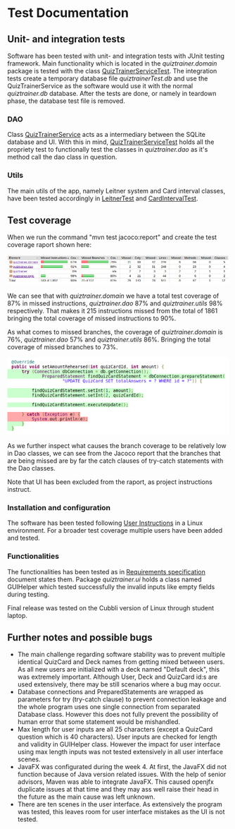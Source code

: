 # Test Documentation

## Unit- and integration tests

Software has been tested with unit- and integration tests with JUnit testing framework. Main functionality which is located in the _quiztrainer.domain_ package is tested with the class [QuizTrainerServiceTest](https://github.com/tommise/ot-harjoitustyo/blob/master/QuizTrainer/src/test/java/quiztrainer/domain/QuizTrainerServiceTest.java). The integration tests create a temporary database file _quiztrainerTest.db_ and use the QuizTrainerService as the software would use it with the normal _quiztrainer.db_ database. After the tests are done, or namely in teardown phase, the database test file is removed.

### DAO

Class [QuizTrainerService](https://github.com/tommise/ot-harjoitustyo/blob/master/QuizTrainer/src/main/java/quiztrainer/domain/QuizTrainerService.java) acts as a intermediary between the SQLite database and UI. With this in mind, [QuizTrainerServiceTest](https://github.com/tommise/ot-harjoitustyo/blob/master/QuizTrainer/src/test/java/quiztrainer/domain/QuizTrainerServiceTest.java) holds all the propriety test to functionally test the classes in _quiztrainer.dao_ as it's method call the dao class in question.

### Utils

The main utils of the app, namely Leitner system and Card interval classes, have been tested accordingly in [LeitnerTest](https://github.com/tommise/ot-harjoitustyo/blob/master/QuizTrainer/src/test/java/quiztrainer/domain/QuizTrainerServiceTest.java) and [CardIntervalTest](https://github.com/tommise/ot-harjoitustyo/blob/master/QuizTrainer/src/test/java/quiztrainer/domain/QuizTrainerServiceTest.java).

## Test coverage

When we run the command "mvn test jacoco:report" and create the test coverage raport shown here:

![Test coverage](images/test_coverage.png "Test coverage")

We can see that with _quiztrainer.domain_ we have a total test coverage of 87% in missed instructions, _quiztrainer.dao_ 87% and _quiztrainer.utils_ 98% respectively. That makes it 215 instructions missed from the total of 1861 bringing the total coverage of missed instructions to 90%.

As what comes to missed branches, the coverage of _quiztrainer.domain_ is 76%, _quiztrainer.dao_ 57% and _quiztrainer.utils_ 86%. Bringing the total coverage of missed branches to 73%.

![Dao branches](images/dao_branches.png "Dao branches")

As we further inspect what causes the branch coverage to be relatively low in Dao classes, we can see from the Jacoco report that the branches that are being missed are by far the catch clauses of try-catch statements with the Dao classes.

Note that UI has been excluded from the raport, as project instructions instruct.

### Installation and configuration

The software has been tested following [User Instructions](https://github.com/tommise/ot-harjoitustyo/blob/master/documentation/user_instructions.md) in a Linux environment. For a broader test coverage multiple users have been added and tested.

### Functionalities

The functionalities has been tested as in [Requirements specification](https://github.com/tommise/ot-harjoitustyo/blob/master/documentation/requirements_specifications.md) document states them. Package _quiztrainer.ui_ holds a class named GUIHelper which tested successfully the invalid inputs like empty fields during testing.

Final release was tested on the Cubbli version of Linux through student laptop.

## Further notes and possible bugs
- The main challenge regarding software stability was to prevent multiple identical QuizCard and Deck names from getting mixed between users. As all new users are initialized with a deck named "Default deck", this was extremely important. Although User, Deck and QuizCard id:s are used extensively, there may be still scenarios where a bug may occur.
- Database connections and PreparedStatements are wrapped as parameters for try (try-catch clause) to prevent connection leakage and the whole program uses one single connection from separated Database class. However this does not fully prevent the possibility of human error that some statement would be mishandled.
- Max length for user inputs are all 25 characters (except a QuizCard question which is 40 characters). User inputs are checked for length and validity in GUIHelper class. However the impact for user interface using max length inputs was not tested extensively in all user interface scenes. 
- JavaFX was configurated during the week 4. At first, the JavaFX did not function because of Java version related issues. With the help of senior advisors, Maven was able to integrate JavaFX. This caused openjfx duplicate issues at that time and they may ass well raise their head in the future as the main cause was left unknown.
- There are ten scenes in the user interface. As extensively the program was tested, this leaves room for user interface mistakes as the UI is not tested.
